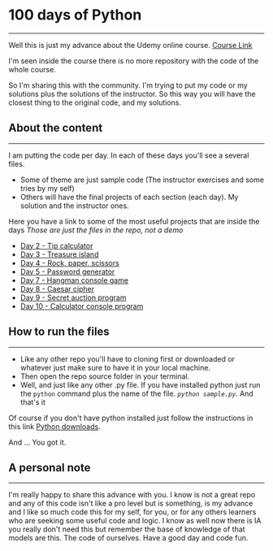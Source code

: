 # 100 days of Python
---

Well this is just my advance about the Udemy online course.
[Course Link](https://www.udemy.com/course/100-days-of-code/)

I'm seen inside the course there is no more repository with the code of the whole course.

So I'm sharing this with the community. I'm trying to put my code or my solutions plus the solutions of the instructor. So this way you will have the closest thing to the original code, and my solutions.

## About the content
---

I am putting the code per day. In each of these days you'll see a several files.
- Some of theme are just sample code (The instructor exercises and some tries by my self)
- Others will have the final projects of each section (each day). My solution and the instructor ones.

Here you have a link to some of the most useful projects that are inside the days
*Those are just the files in the repo, not a demo*
- [Day 2 - Tip calculator](https://github.com/ardevi44/100-days-of-python/blob/main/2nd_day/tip_calculator.py)
- [Day 3 - Treasure island](https://github.com/ardevi44/100-days-of-python/blob/main/3rd_day/treasure-island.py)
- [Day 4 - Rock, paper, scissors](https://github.com/ardevi44/100-days-of-python/blob/main/4th_day/rock_paper_scissors.py)
- [Day 5 - Password generator](https://github.com/ardevi44/100-days-of-python/blob/main/5th_day/password_generator.py)
- [Day 7 - Hangman console game](https://github.com/ardevi44/100-days-of-python/blob/main/7th_day/hangman.py)
- [Day 8 - Caesar cipher](https://github.com/ardevi44/100-days-of-python/blob/main/8th_day/caesar_cipher_project/caesar_cipher.py)
- [Day 9 - Secret auction program](https://github.com/ardevi44/100-days-of-python/blob/main/9th_day/secret_auction_program.py)
- [Day 10 - Calculator console program](https://github.com/ardevi44/100-days-of-python/blob/main/10th_day/calculator.py)

## How to run the files
---
- Like any other repo you'll have to cloning first or downloaded or whatever just make sure to have it in your local machine.
- Then open the repo source folder in your terminal.
- Well, and just like any other .py file. If you have installed python just run the `python` command plus the name of the file. *`python sample.py`*. And that's it

Of course if you don't have python installed just follow the instructions in this link
[Python downloads](https://wiki.python.org/moin/BeginnersGuide/Download).

And ... You got it.

## A personal note
---
I'm really happy to share this advance with you. I know is not a great repo and any of this code isn't like a pro level but is something, is my advance and I like so much code this for my self, for you, or for any others learners who are seeking some useful code and logic. I know as well now there is IA you really don't need this but remember the base of knowledge of that models are this. The code of ourselves. Have a good day and code fun.